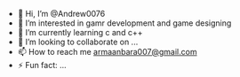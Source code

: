 - 👋 Hi, I’m @Andrew0076
- 👀 I’m interested in gamr development and game designing
- 🌱 I’m currently learning c and c++
- 💞️ I’m looking to collaborate on ...
- 📫 How to reach me armaanbara007@gmail.com
- ⚡ Fun fact: ...

<!---
Andrew0076/Andrew0076 is a ✨ special ✨ repository because its `README.md` (this file) appears on your GitHub profile.
You can click the Preview link to take a look at your changes.
--->

